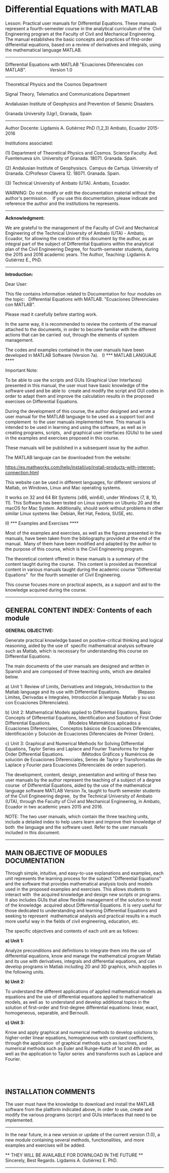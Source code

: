# Differential Equations with MATLAB

Lesson: Practical user manuals for Differential Equations. These manuals represent a fourth-semester course in the analytical curriculum of the 
Civil Engineering program at the Faculty of Civil and Mechanical Engineering. The manual establishes the basic concepts and practices of first-order 
differential equations, based on a review of derivatives and integrals, using the mathematical language MATLAB.

-------------------------------------------------------------------------------------------------------------------------------------------

Differential Equations with MATLAB
"Ecuaciones Diferenciales con MATLAB".
                  Version 1.0
                  
-------------------------------------------------------------------------------------------------------------------------------------------
Theoretical Physics and the Cosmos Department

Signal Theory, Telematics and Communications Department

Andalusian Institute of Geophysics and Prevention of Seismic Disasters.

Granada University (Ugr), Granada, Spain
      
-------------------------------------------------------------------------------------------------------------------------------------------
Author Docente: Ligdamis A. Gutiérrez PhD (1,2,3)
Ambato, Ecuador 2015-2016

Institutions associated:

(1) Department of Theoretical Physics and Cosmos. Science Faculty. Avd. Fuentenueva s/n. University of Granada. 18071. Granada. Spain.

(2) Andalusian Institute of Geophysiscs. Campus de Cartuja. University of Granada. C/Profesor Clavera 12. 18071. Granada. Spain.

(3) Technical University of Ambato (UTA). Ambato, Ecuador.

WARNING: Do not modify or edit the documentation material without the author's permission.
   If you use this documentation, please indicate and reference the author and the institutions he represents.

  
-------------------------------------------------------------------------------------------------------------------------------------------

**Acknowledgment:**

We are grateful to the management of the Faculty of Civil and Mechanical Engineering of the Technical University of Ambato (UTA) - Ambato, Ecuador, 
for allowing the creation of this document by the author, as an integral part of the subject of Differential Equations within the analytical plan 
of the Civil Engineering Degree, for fourth-semester students, during the 2015 and 2016 academic years.
The Author, Teaching: Ligdamis A. Gutiérrez E., PhD.

-------------------------------------------------------------------------------------------------------------------------------------------

**Introduction:**

Dear User:

This file contains information related to Documentation for four modules on the topic:
 
Differential Equations with MATLAB.
"Ecuaciones Diferenciales con MATLAB".

Please read it carefully before starting work.

In the same way, it is recommended to review the contents of the manual attached to the documents, in order to become familiar with the different actions that can be carried 
out, through the elements of system management.

The codes and examples contained in the user manuals have been developed in MATLAB Software (Version 7a).
 
I) *** MATLAB LANGUAJE ****

Important Note:

To be able to use the scripts and GUIs (Graphical User Interfaces) presented in this manual, the user must have basic knowledge of the software used and be able to 
create and modify the script and GUI codes in order to adapt them and improve the calculation results in the proposed exercises on Differential Equations.

During the development of this course, the author designed and wrote a user manual for the MATLAB language to be used as a support tool and complement 
to the user manuals implemented here. This manual is intended to be used in learning and using the software, as well as in creating programs, scripts, 
and graphical user interfaces (GUIs) to be used in the examples and exercises proposed in this course.

These manuals will be published in a subsequent issue by the author.

The MATLAB languaje can be downloaded from the website:

https://es.mathworks.com/help/install/ug/install-products-with-internet-connection.html

This website can be used in different languages, for different versions of Matlab, on Windows, Linux and Mac operating systems.

It works on 32 and 64 Bit Systems (x86, win64), under Windows (7, 8, 10, 11).
This Software has been tested on Linux systems on Ubuntu 20 and the macOS for Mac System.
Additionally, should work without problems in other similar Linux systems like: Debian, Ret Hat, Fedora, SUSE, etc.


II) *** Examples and Exercises ****

Most of the examples and exercises, as well as the figures presented in the manuals, have been taken from the bibliography provided at the end of the manual. 
Many of them have been modified and adapted by the author to the purpose of this course, which is the Civil Engineering program.

The theoretical content offered in these manuals is a summary of the content taught during the course. 
This content is provided as theoretical content in various manuals taught during the academic course "Differential Equations" 
for the fourth semester of Civil Engineering.

This course focuses more on practical aspects, as a support and aid to the knowledge acquired during the course.

-------------------------------------------------------------------------------------------------------------------------------------------
GENERAL CONTENT INDEX: Contents of each module
-------------------------------------------------------------------------------------------------------------------------------------------

**GENERAL OBJECTIVE:**

Generate practical knowledge based on positive-critical thinking and logical reasoning, aided by the use of 
specific mathematical analysis software such as Matlab, which is necessary for understanding this course on Differential Equations.


The main documents of the user manuals are designed and written in Spanish and are composed of three teaching units, which are detailed below.

a) Unit 1: Review of Limits, Derivatives and Integrals, Introduction to the Matlab language and its use with Differential Equations.
             (Repaso Límites, Derivadas e Integrales, Introducción al lenguaje Matlab y su uso con Ecuaciones Diferenciales).

b) Unit 2: Mathematical Models applied to Differential Equations, Basic Concepts of Differential Equations, Identification and Solution of First Order Differential Equations.
             (Modelos Matemáticos aplicados a Ecuaciones Diferenciales, Conceptos básicos de Ecuaciones Diferenciales, Identificación y Solución de Ecuaciones Diferenciales de Primer Orden).

c) Unit 3: Graphical and Numerical Methods for Solving Differential Equations, Taylor Series and Laplace and Fourier Transforms for Higher Order Differential Equations.
             (Métodos Gráficos y Numéricos de solución de Ecuaciones Diferenciales, Series de Taylor y Transformadas de Laplace y Fourier para Ecuaciones Diferenciales de orden superior).


The development, content, design, presentation and writing of these two user manuals by the author represent the teaching of a subject of a degree course 
of Differential Equations, aided by the use of the mathematical language software MATLAB Version 7a, taught to fourth semester students of the Civil Engineering degree, 
by the Technical University of Ambato (UTA), through the Faculty of Civil and Mechanical Engineering, in Ambato, Ecuador in two academic years 2015 and 2016.

NOTE: The two user manuals, which contain the three teaching units, include a detailed index to help users learn and improve their knowledge of both 
the language and the software used. Refer to the user manuals included in this document.

-------------------------------------------------------------------------------------------------------------------------------------------
MAIN OBJECTIVE OF MODULES DOCUMENTATION
-------------------------------------------------------------------------------------------------------------------------------------------

Through simple, intuitive, and easy-to-use explanations and examples, each unit represents the learning process for the subject "Differential Equations" 
and the software that provides mathematical analysis tools and models used in the proposed examples and exercises. This allows students to interact with 
the acquired knowledge and design new scripts or programs. It also includes GUIs that allow flexible management of the solution to most of the knowledge 
acquired about Differential Equations. It is very useful for those dedicated to understanding and learning Differential Equations and seeking to represent 
mathematical analysis and practical results in a much more useful way in the fields of civil engineering, education, etc.

The specific objectives and contents of each unit are as follows:

**a) Unit 1:**

Analyze preconditions and definitions to integrate them into the use of differential equations, know and manage the mathematical program Matlab and its 
use with derivatives, integrals and differential equations, and can develop programs in Matlab including 2D and 3D graphics, which applies in the following units.

**b) Unit 2:**

To understand the different applications of applied mathematical models as equations and the use of differential equations applied to mathematical models, as well as 
to understand and develop additional topics in the solution of first-order and first-degree differential equations: linear, exact, homogeneous, separable, and Bernoulli.

**c) Unit 3:**

Know and apply graphical and numerical methods to develop solutions to higher-order linear equations, homogeneous with constant coefficients, through the application 
of graphical methods such as isoclines, and numerical methods such as Euler and Runge-Kutta of 1st and 4th order, as well as the application to Taylor series 
and transforms such as Laplace and Fourier.

   
-------------------------------------------------------------------------------------------------------------------------------------------
INSTALLATION COMMENTS
-------------------------------------------------------------------------------------------------------------------------------------------

The user must have the knowledge to download and install the MATLAB software from the platform indicated above, in order to use, create and 
modify the various programs (scripr) and GUIs interfaces that need to be implemented.

-------------------------------------------------------------------------------------------------------------------------------------------

In the near future, in a new version or update of the current version (1.0), a new module containing several methods, functionalities, 
and more examples and exercises will be added.

** THEY WILL BE AVAILABLE FOR DOWNLOAD IN THE FUTURE **
Sincerely, Best Regards. Ligdamis A. Gutiérrez E. PhD.

-------------------------------------------------------------------------------------------------------------------------------------------
